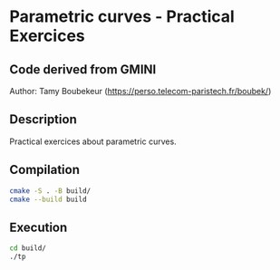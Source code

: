 # Parametric curves - Practical Exercices
Code derived from GMINI
-----------

Author: Tamy Boubekeur (https://perso.telecom-paristech.fr/boubek/)


Description
------------
Practical exercices about parametric curves.

Compilation 
------------
```bash
cmake -S . -B build/
cmake --build build
```


Execution 
------------
```bash
cd build/
./tp
```
